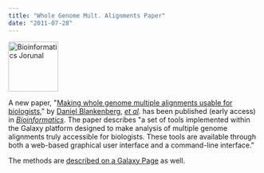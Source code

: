 ```yaml
---
title: "Whole Genome Mult. Alignments Paper"
date: "2011-07-28"
---
```

<div class='right'><a href='http://bioinformatics.oxfordjournals.org/content/early/2011/07/19/bioinformatics.btr398.abstract'><img src="/src/images/logos/BioinformaticsJournal.png" alt="Bioinformatics Jorunal" height="100px" /></a>
</div>

A new paper, "[Making whole genome multiple alignments usable for biologists](http://bioinformatics.oxfordjournals.org/content/early/2011/07/19/bioinformatics.btr398.abstract)," by [Daniel Blankenberg](/people/dan/), *[et al](/src/galaxy-team/).* has been published (early access) in *[Bioinformatics](http://bioinformatics.oxfordjournals.org/)*.  The paper describes "a set of tools implemented within the Galaxy platform designed to make analysis of multiple genome alignments truly accessible for biologists. These tools are available through both a web-based graphical user interface and a command-line interface."  

The methods are [described on a Galaxy Page](http://usegalaxy.org/u/dan/p/maf) as well.
